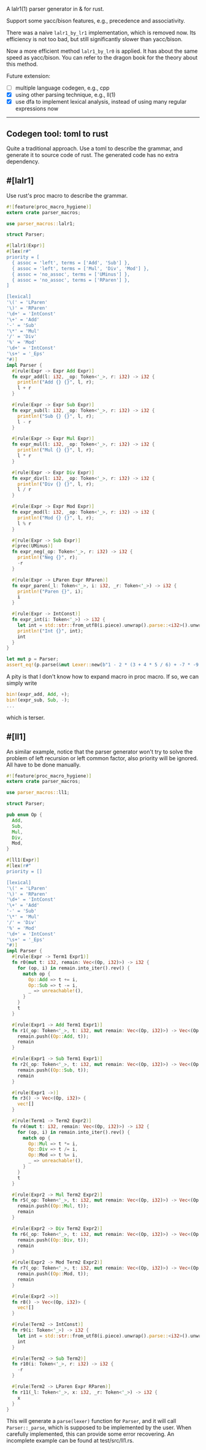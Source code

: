 A lalr1(1) parser generator in & for rust.

Support some yacc/bison features, e.g., precedence and associativity.

There was a naive `lalr1_by_lr1` implementation, which is removed now. Its efficiency is not too bad, but still significantly slower than yacc/bison.

Now a more efficient method `lalr1_by_lr0` is applied. It has about the same speed as yacc/bison. You can refer to the dragon book for the theory about this method.

Future extension: 

- [ ] multiple language codegen, e.g., cpp
- [x] using other parsing technique, e.g., ll(1)
- [x] use dfa to implement lexical analysis, instead of using many regular expressions now

---

## Codegen tool: toml to rust

Quite a traditional approach. Use a toml to describe the grammar, and generate it to source code of rust. The generated code has no extra dependency.

## #[lalr1]

Use rust's proc macro to describe the grammar.

```rust
#![feature(proc_macro_hygiene)]
extern crate parser_macros;

use parser_macros::lalr1;

struct Parser;

#[lalr1(Expr)]
#[lex(r#"
priority = [
  { assoc = 'left', terms = ['Add', 'Sub'] },
  { assoc = 'left', terms = ['Mul', 'Div', 'Mod'] },
  { assoc = 'no_assoc', terms = ['UMinus'] },
  { assoc = 'no_assoc', terms = ['RParen'] },
]

[lexical]
'\(' = 'LParen'
'\)' = 'RParen'
'\d+' = 'IntConst'
'\+' = 'Add'
'-' = 'Sub'
'\*' = 'Mul'
'/' = 'Div'
'%' = 'Mod'
'\d+' = 'IntConst'
'\s+' = '_Eps'
"#)]
impl Parser {
  #[rule(Expr -> Expr Add Expr)]
  fn expr_add(l: i32, _op: Token<'_>, r: i32) -> i32 {
    println!("Add {} {}", l, r);
    l + r
  }

  #[rule(Expr -> Expr Sub Expr)]
  fn expr_sub(l: i32, _op: Token<'_>, r: i32) -> i32 {
    println!("Sub {} {}", l, r);
    l - r
  }

  #[rule(Expr -> Expr Mul Expr)]
  fn expr_mul(l: i32, _op: Token<'_>, r: i32) -> i32 {
    println!("Mul {} {}", l, r);
    l * r
  }

  #[rule(Expr -> Expr Div Expr)]
  fn expr_div(l: i32, _op: Token<'_>, r: i32) -> i32 {
    println!("Div {} {}", l, r);
    l / r
  }

  #[rule(Expr -> Expr Mod Expr)]
  fn expr_mod(l: i32, _op: Token<'_>, r: i32) -> i32 {
    println!("Mod {} {}", l, r);
    l % r
  }

  #[rule(Expr -> Sub Expr)]
  #[prec(UMinus)]
  fn expr_neg(_op: Token<'_>, r: i32) -> i32 {
    println!("Neg {}", r);
    -r
  }

  #[rule(Expr -> LParen Expr RParen)]
  fn expr_paren(_l: Token<'_>, i: i32, _r: Token<'_>) -> i32 {
    println!("Paren {}", i);
    i
  }

  #[rule(Expr -> IntConst)]
  fn expr_int(i: Token<'_>) -> i32 {
    let int = std::str::from_utf8(i.piece).unwrap().parse::<i32>().unwrap();
    println!("Int {}", int);
    int
  }
}

let mut p = Parser;
assert_eq!(p.parse(&mut Lexer::new(b"1 - 2 * (3 + 4 * 5 / 6) + -7 * -9 % 10")), Ok(-8));
```

A pity is that I don't know how to expand macro in proc macro. If so, we can simply write

```rust
bin!(expr_add, Add, +);
bin!(expr_sub, Sub, -);
...
```

which is terser.

## #[ll1]
An similar example, notice that the parser generator won't try to solve the problem of left recursion or left common factor, also priority will be ignored. All have to be done manually. 

```rust
#![feature(proc_macro_hygiene)]
extern crate parser_macros;

use parser_macros::ll1;

struct Parser;

pub enum Op {
  Add,
  Sub,
  Mul,
  Div,
  Mod,
}

#[ll1(Expr)]
#[lex(r#"
priority = []

[lexical]
'\(' = 'LParen'
'\)' = 'RParen'
'\d+' = 'IntConst'
'\+' = 'Add'
'-' = 'Sub'
'\*' = 'Mul'
'/' = 'Div'
'%' = 'Mod'
'\d+' = 'IntConst'
'\s+' = '_Eps'
"#)]
impl Parser {
  #[rule(Expr -> Term1 Expr1)]
  fn r0(mut t: i32, remain: Vec<(Op, i32)>) -> i32 {
    for (op, i) in remain.into_iter().rev() {
      match op {
        Op::Add => t += i,
        Op::Sub => t -= i,
        _ => unreachable!(),
      }
    }
    t
  }

  #[rule(Expr1 -> Add Term1 Expr1)]
  fn r1(_op: Token<'_>, t: i32, mut remain: Vec<(Op, i32)>) -> Vec<(Op, i32)> {
    remain.push((Op::Add, t));
    remain
  }

  #[rule(Expr1 -> Sub Term1 Expr1)]
  fn r2(_op: Token<'_>, t: i32, mut remain: Vec<(Op, i32)>) -> Vec<(Op, i32)> {
    remain.push((Op::Sub, t));
    remain
  }

  #[rule(Expr1 ->)]
  fn r3() -> Vec<(Op, i32)> {
    vec![]
  }

  #[rule(Term1 -> Term2 Expr2)]
  fn r4(mut t: i32, remain: Vec<(Op, i32)>) -> i32 {
    for (op, i) in remain.into_iter().rev() {
      match op {
        Op::Mul => t *= i,
        Op::Div => t /= i,
        Op::Mod => t %= i,
        _ => unreachable!(),
      }
    }
    t
  }

  #[rule(Expr2 -> Mul Term2 Expr2)]
  fn r5(_op: Token<'_>, t: i32, mut remain: Vec<(Op, i32)>) -> Vec<(Op, i32)> {
    remain.push((Op::Mul, t));
    remain
  }

  #[rule(Expr2 -> Div Term2 Expr2)]
  fn r6(_op: Token<'_>, t: i32, mut remain: Vec<(Op, i32)>) -> Vec<(Op, i32)> {
    remain.push((Op::Div, t));
    remain
  }

  #[rule(Expr2 -> Mod Term2 Expr2)]
  fn r7(_op: Token<'_>, t: i32, mut remain: Vec<(Op, i32)>) -> Vec<(Op, i32)> {
    remain.push((Op::Mod, t));
    remain
  }

  #[rule(Expr2 ->)]
  fn r8() -> Vec<(Op, i32)> {
    vec![]
  }

  #[rule(Term2 -> IntConst)]
  fn r9(i: Token<'_>) -> i32 {
    let int = std::str::from_utf8(i.piece).unwrap().parse::<i32>().unwrap();
    int
  }

  #[rule(Term2 -> Sub Term2)]
  fn r10(i: Token<'_>, r: i32) -> i32 {
    -r
  }

  #[rule(Term2 -> LParen Expr RParen)]
  fn r11(_l: Token<'_>, x: i32, _r: Token<'_>) -> i32 {
    x
  }
}
```

This will generate a `parse(lexer)` function for `Parser`, and it will call `Parser::_parse`, which is supposed to be implemented by the user. When carefully implemented, this can provide some error recovering. An incomplete example can be found at test/src/ll1.rs.